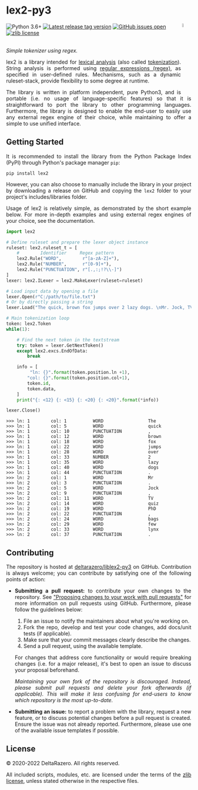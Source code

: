 
# lex2-py3

<img align="right" width=5% src="https://upload.wikimedia.org/wikipedia/commons/c/c3/Python-logo-notext.svg">

<!-- BADGES -->
<div align="left">
    <!--
        Python3 version
    --->
    <img src="https://img.shields.io/badge/python-3.6+-informational.svg?labelColor=363d45&logo=python&logoColor=white"
    alt="Python 3.6+"/>
    <!--
        Library tag version
    --->
    <a href="https://github.com/deltarazero/liblex2-py3/tags">
        <img src="https://img.shields.io/github/v/tag/deltarazero/liblex2-py3?labelColor=363d45&logo=github&logoColor=white"
        alt="Latest release tag version"/></a>
    <!--
        Issues open
    --->
    <a href="https://github.com/deltarazero/liblex2-py3/issues">
        <img src="https://img.shields.io/github/issues/deltarazero/liblex2-py3?labelColor=363d45&logo=github&logoColor=white"
        alt="GitHub issues open"/></a>
    <!--
        License
    --->
    <a href="https://choosealicense.com/licenses/zlib/">
        <img src="https://img.shields.io/github/license/DeltaRazero/liblex2-py3?labelColor=363d45&color=informational"
        alt="zlib license"/></a>
</div>


<!-- BUTTON LINKS -->
<div align="left">
    <!--
        Documentation
    --->
    <!--
    <a href="https://deltarazero.github.io/liblex2-py3">
        <img src="https://img.shields.io/badge/-Documentation_»-informational"
        height="24"
        alt="[Documentation]"/></a>
    --->
</div>

<div align="justify"><br/>

_Simple tokenizer using regex._

lex2 is a library intended for [lexical analysis](https://en.wikipedia.org/wiki/Lexical_analysis) (also called [tokenization](https://en.wikipedia.org/wiki/Lexical_analysis)). String analysis is performed using [regular expressions (regex)](https://en.wikipedia.org/wiki/Regular_expression), as specified in user-defined rules. Mechanisms, such as a dynamic ruleset-stack, provide flexibility to some degree at runtime.

The library is written in platform independent, pure Python3, and is portable (i.e.  no usage of language-specific features) so that it is straightforward to port the library to other programming languages. Furthermore, the library is designed to enable the end-user to easily use any external regex engine of their choice, while maintaining to offer a simple to use unified interface.


## Getting Started

It is recommended to install the library from the Python Package Index (PyPI) through Python's package manager ``pip``:
```console
pip install lex2
```

However, you can also choose to manually include the library in your project by downloading a release on GitHub and copying the ``lex2`` folder to your project's includes/libraries folder.

Usage of lex2 is relatively simple, as demonstrated by the short example below. For more in-depth examples and using external regex engines of your choice, see the documentation.

```python
import lex2

# Define ruleset and prepare the lexer object instance
ruleset: lex2.ruleset_t = [
    #        Identifier     Regex pattern
    lex2.Rule("WORD",        r"[a-zA-Z]+"),
    lex2.Rule("NUMBER",      r"[0-9]+"),
    lex2.Rule("PUNCTUATION", r"[.,:;!?\\-]")
]
lexer: lex2.ILexer = lex2.MakeLexer(ruleset=ruleset)

# Load input data by opening a file
lexer.Open(r"C:/path/to/file.txt")
# Or by directly passing a string
lexer.Load("The quick, brown fox jumps over 2 lazy dogs. \nMr. Jock, TV quiz PhD, bags few lynx.")

# Main tokenization loop
token: lex2.Token
while(1):

    # Find the next token in the textstream
    try: token = lexer.GetNextToken()
    except lex2.excs.EndOfData:
        break

    info = [
         "ln: {}".format(token.position.ln +1),
        "col: {}".format(token.position.col+1),
        token.id,
        token.data,
    ]
    print("{: <12} {: <15} {: <20} {: <20}".format(*info))

lexer.Close()
```

```console
>>> ln: 1        col: 1          WORD                 The
>>> ln: 1        col: 5          WORD                 quick
>>> ln: 1        col: 10         PUNCTUATION          ,
>>> ln: 1        col: 12         WORD                 brown
>>> ln: 1        col: 18         WORD                 fox
>>> ln: 1        col: 22         WORD                 jumps
>>> ln: 1        col: 28         WORD                 over
>>> ln: 1        col: 33         NUMBER               2
>>> ln: 1        col: 35         WORD                 lazy
>>> ln: 1        col: 40         WORD                 dogs
>>> ln: 1        col: 44         PUNCTUATION          .
>>> ln: 2        col: 1          WORD                 Mr
>>> ln: 2        col: 3          PUNCTUATION          .
>>> ln: 2        col: 5          WORD                 Jock
>>> ln: 2        col: 9          PUNCTUATION          ,
>>> ln: 2        col: 11         WORD                 TV
>>> ln: 2        col: 14         WORD                 quiz
>>> ln: 2        col: 19         WORD                 PhD
>>> ln: 2        col: 22         PUNCTUATION          ,
>>> ln: 2        col: 24         WORD                 bags
>>> ln: 2        col: 29         WORD                 few
>>> ln: 2        col: 33         WORD                 lynx
>>> ln: 2        col: 37         PUNCTUATION          .
```


## Contributing

The repository is hosted at [deltarazero/liblex2-py3](https://github.com/deltarazero/liblex2-py3) on GitHub. Contribution is always welcome; you can contribute by satisfying one of the following points of action:

* __Submitting a pull request:__ to contribute your own changes to the repository. See ["Proposing changes to your work with pull requests"](https://docs.github.com/en/github/collaborating-with-pull-requests/proposing-changes-to-your-work-with-pull-requests) for more information on pull requests using GitHub. Furthermore, please follow the guidelines below:

    1. File an issue to notify the maintainers about what you're working on.
    2. Fork the repo, develop and test your code changes, add docs/unit tests (if applicable).
    3. Make sure that your commit messages clearly describe the changes.
    4. Send a pull request, using the available template.

    For changes that address core functionality or would require breaking changes (i.e. for a major release), it's best to open an issue to discuss your proposal beforehand.

    _Maintaining your own fork of the repository is discouraged. Instead, please submit pull requests and delete your fork afterwards (if applicable). This will make it less confusing for end-users to know which repository is the most up-to-date._

* __Submitting an issue:__ to report a problem with the library, request a new feature, or to discuss potential changes before a pull request is created. Ensure the issue was not already reported. Furthermore, please use one of the available issue templates if possible.


## License

© 2020-2022 DeltaRazero.
All rights reserved.

All included scripts, modules, etc. are licensed under the terms of the [zlib license](https://github.com/deltarazero/liblex2-py3/LICENSE), unless stated otherwise in the respective files.

</div>
